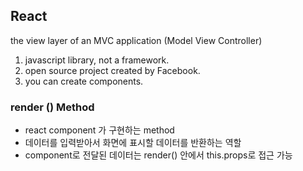 ## React

the view layer of an MVC application (Model View Controller)

1. javascript library, not a framework.
2. open source project created by Facebook.
3. you can create components.

### render () Method

- react component 가 구현하는 method
- 데이터를 입력받아서 화면에 표시할 데이터를 반환하는 역할
- component로 전달된 데이터는 render() 안에서 this.props로 접근 가능
